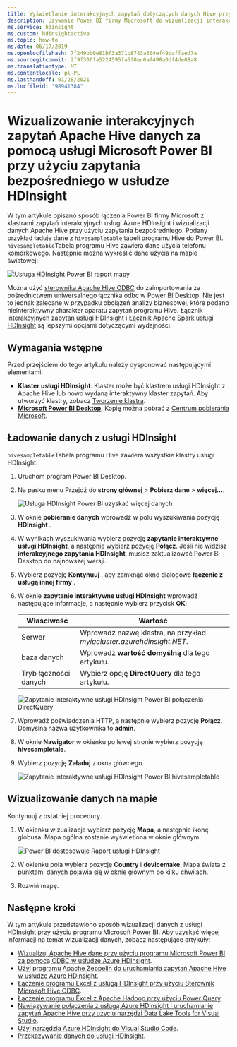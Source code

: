 ```yaml
---
title: Wyświetlanie interakcyjnych zapytań dotyczących danych Hive przy użyciu Power BI w usłudze Azure HDInsight
description: Używanie Power BI firmy Microsoft do wizualizacji interakcyjnych zapytań dotyczących danych Hive z usługi Azure HDInsight
ms.service: hdinsight
ms.custom: hdinsightactive
ms.topic: how-to
ms.date: 06/17/2019
ms.openlocfilehash: 7f249bb0e81bf3a371b8743a304ef49baffaed7a
ms.sourcegitcommit: 2f9f306fa5224595fa5f8ec6af498a0df4de08a8
ms.translationtype: MT
ms.contentlocale: pl-PL
ms.lasthandoff: 01/28/2021
ms.locfileid: "98941384"
---
```

# <a name="visualize-interactive-query-apache-hive-data-with-microsoft-power-bi-using-direct-query-in-hdinsight"></a>Wizualizowanie interakcyjnych zapytań Apache Hive danych za pomocą usługi Microsoft Power BI przy użyciu zapytania bezpośredniego w usłudze HDInsight

W tym artykule opisano sposób łączenia Power BI firmy Microsoft z klastrami zapytań interakcyjnych usługi Azure HDInsight i wizualizacji danych Apache Hive przy użyciu zapytania bezpośredniego. Podany przykład ładuje dane z `hivesampletable` tabeli programu Hive do Power BI. `hivesampletable`Tabela programu Hive zawiera dane użycia telefonu komórkowego. Następnie można wykreślić dane użycia na mapie światowej:

![Usługa HDInsight Power BI raport mapy](./media/apache-hadoop-connect-hive-power-bi-directquery/hdinsight-power-bi-visualization.png)

Można użyć [sterownika Apache Hive ODBC](../hadoop/apache-hadoop-connect-hive-power-bi.md) do zaimportowania za pośrednictwem uniwersalnego łącznika odbc w Power BI Desktop. Nie jest to jednak zalecane w przypadku obciążeń analizy biznesowej, które podano nieinteraktywny charakter aparatu zapytań programu Hive. Łącznik [interakcyjnych zapytań usługi HDInsight](./apache-hadoop-connect-hive-power-bi-directquery.md) i [Łącznik Apache Spark usługi HDInsight](/power-bi/spark-on-hdinsight-with-direct-connect) są lepszymi opcjami dotyczącymi wydajności.

## <a name="prerequisites"></a>Wymagania wstępne
Przed przejściem do tego artykułu należy dysponować następującymi elementami:

* **Klaster usługi HDInsight**. Klaster może być klastrem usługi HDInsight z Apache Hive lub nowo wydaną interaktywny klaster zapytań. Aby utworzyć klastry, zobacz [Tworzenie klastra](../hadoop/apache-hadoop-linux-tutorial-get-started.md).
* **[Microsoft Power BI Desktop](https://powerbi.microsoft.com/desktop/)**. Kopię można pobrać z [Centrum pobierania Microsoft](https://www.microsoft.com/download/details.aspx?id=45331).

## <a name="load-data-from-hdinsight"></a>Ładowanie danych z usługi HDInsight

`hivesampletable`Tabela programu Hive zawiera wszystkie klastry usługi HDInsight.

1. Uruchom program Power BI Desktop.

2. Na pasku menu Przejdź do **strony głównej**  >  **Pobierz dane**  >  **więcej...**.

    ![Usługa HDInsight Power BI uzyskać więcej danych](./media/apache-hadoop-connect-hive-power-bi-directquery/hdinsight-power-bi-open-odbc.png)

3. W oknie **pobieranie danych** wprowadź w polu wyszukiwania pozycję **HDInsight** .  

4. W wynikach wyszukiwania wybierz pozycję **zapytanie interaktywne usługi HDInsight**, a następnie wybierz pozycję **Połącz**.  Jeśli nie widzisz **interakcyjnego zapytania HDInsight**, musisz zaktualizować Power BI Desktop do najnowszej wersji.

5. Wybierz pozycję **Kontynuuj** , aby zamknąć okno dialogowe **łączenie z usługą innej firmy** .

6. W oknie **zapytanie interaktywne usługi HDInsight** wprowadź następujące informacje, a następnie wybierz przycisk **OK**:

    |Właściwość | Wartość |
    |---|---|
    |Serwer |Wprowadź nazwę klastra, na przykład *myiqcluster.azurehdinsight.NET*.|
    |baza danych |Wprowadź **wartość domyślną** dla tego artykułu.|
    |Tryb łączności danych |Wybierz opcję **DirectQuery** dla tego artykułu.|

    ![Zapytanie interaktywne usługi HDInsight Power BI połączenia DirectQuery](./media/apache-hadoop-connect-hive-power-bi-directquery/hdinsight-interactive-query-power-bi-connect.png)

7. Wprowadź poświadczenia HTTP, a następnie wybierz pozycję **Połącz**. Domyślna nazwa użytkownika to **admin**.

8. W oknie **Nawigator** w okienku po lewej stronie wybierz pozycję **hivesampletale**.

9. Wybierz pozycję **Załaduj** z okna głównego.

    ![Zapytanie interaktywne usługi HDInsight Power BI hivesampletable](./media/apache-hadoop-connect-hive-power-bi-directquery/hdinsight-interactive-query-power-bi-hivesampletable.png)

## <a name="visualize-data-on-a-map"></a>Wizualizowanie danych na mapie

Kontynuuj z ostatniej procedury.

1. W okienku wizualizacje wybierz pozycję **Mapa**, a następnie ikonę globusa. Mapa ogólna zostanie wyświetlona w oknie głównym.

    ![Power BI dostosowuje Raport usługi HDInsight](./media/apache-hadoop-connect-hive-power-bi-directquery/hdinsight-power-bi-customize.png)

2. W okienku pola wybierz pozycję **Country** i **devicemake**. Mapa świata z punktami danych pojawia się w oknie głównym po kilku chwilach.

3. Rozwiń mapę.

## <a name="next-steps"></a>Następne kroki
W tym artykule przedstawiono sposób wizualizacji danych z usługi HDInsight przy użyciu programu Microsoft Power BI.  Aby uzyskać więcej informacji na temat wizualizacji danych, zobacz następujące artykuły:

* [Wizualizuj Apache Hive dane przy użyciu programu Microsoft Power BI za pomocą ODBC w usłudze Azure HDInsight](../hadoop/apache-hadoop-connect-hive-power-bi.md). 
* [Użyj programu Apache Zeppelin do uruchamiania zapytań Apache Hive w usłudze Azure HDInsight](../interactive-query/hdinsight-connect-hive-zeppelin.md).
* [Łączenie programu Excel z usługą HDInsight przy użyciu Sterownik Microsoft Hive ODBC](../hadoop/apache-hadoop-connect-excel-hive-odbc-driver.md).
* [Łączenie programu Excel z Apache Hadoop przy użyciu Power Query](../hadoop/apache-hadoop-connect-excel-power-query.md).
* [Nawiązywanie połączenia z usługą Azure HDInsight i uruchamianie zapytań Apache Hive przy użyciu narzędzi Data Lake Tools for Visual Studio](../hadoop/apache-hadoop-visual-studio-tools-get-started.md).
* [Użyj narzędzia Azure HDInsight do Visual Studio Code](../hdinsight-for-vscode.md).
* [Przekazywanie danych do usługi HDInsight](./../hdinsight-upload-data.md).
